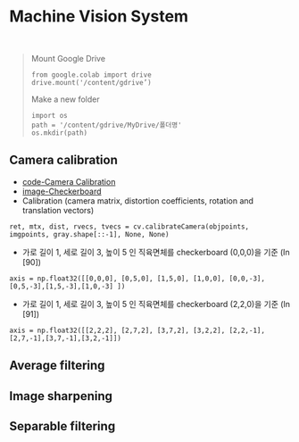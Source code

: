 # Machine Vision System
<br>

> Mount Google Drive
>```
>from google.colab import drive
>drive.mount('/content/gdrive’)
>```
>
> Make a new folder 
>```
>import os
>path = '/content/gdrive/MyDrive/폴더명'
>os.mkdir(path)
>```

## Camera calibration 
- [code-Camera Calibration](https://github.com/aaliyahee/MachineVision/blob/main/CameraCalibration.ipynb)<br>
- [image-Checkerboard](https://github.com/aaliyahee/MachineVision/issues/1)
- Calibration (camera matrix, distortion coefficients, rotation and translation vectors)
```
ret, mtx, dist, rvecs, tvecs = cv.calibrateCamera(objpoints, imgpoints, gray.shape[::-1], None, None)
```
- 가로 길이 1, 세로 길이 3, 높이 5 인 직육면체를 checkerboard (0,0,0)을 기준 (In [90])
```
axis = np.float32([[0,0,0], [0,5,0], [1,5,0], [1,0,0], [0,0,-3],[0,5,-3],[1,5,-3],[1,0,-3] ])
```
- 가로 길이 1, 세로 길이 3, 높이 5 인 직육면체를 checkerboard (2,2,0)을 기준 (In [91])
```
axis = np.float32([[2,2,2], [2,7,2], [3,7,2], [3,2,2], [2,2,-1],[2,7,-1],[3,7,-1],[3,2,-1]])
```

## Average filtering
## Image sharpening
## Separable filtering
